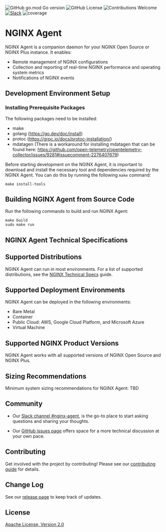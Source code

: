 ![GitHub go.mod Go version](https://img.shields.io/github/go-mod/go-version/nginx/agent)
![GitHub License](https://img.shields.io/github/license/nginx/agent)
![Contributions Welcome](https://img.shields.io/badge/contributions-welcome-brightgreen.svg?style=flat)
[![Slack](https://img.shields.io/badge/slack-join%20us-brightgreen.svg?logo=slack)](https://nginxcommunity.slack.com/channels/nginx-agent)
![coverage](https://raw.githubusercontent.com/nginx/agent/badges/.badges/v3/coverage.svg)

# NGINX Agent

NGINX Agent is a companion daemon for your NGINX Open Source or NGINX Plus instance. It enables:

- Remote management of NGINX configurations
- Collection and reporting of real-time NGINX performance and operating system metrics
- Notifications of NGINX events

## Development Environment Setup
### Installing Prerequisite Packages
The following packages need to be installed:
 - make
 - golang (https://go.dev/doc/install)
 - protoc (https://grpc.io/docs/protoc-installation/)
 - mdatagen (There is a workaround for installing mdatagen that can be found here: https://github.com/open-telemetry/opentelemetry-collector/issues/9281#issuecomment-2276407679)

Before starting development on the NGINX Agent, it is important to download and install the necessary tool and dependencies required by the NGINX Agent. You can do this by running the following `make` command:
```
make install-tools
```

## Building NGINX Agent from Source Code
Run the following commands to build and run NGINX Agent:
```
make build
sudo make run
```

## NGINX Agent Technical Specifications

## Supported Distributions

NGINX Agent can run in most environments. For a list of supported distributions, see the [NGINX Technical Specs](https://docs.nginx.com/nginx/technical-specs/#supported-distributions) guide.

## Supported Deployment Environments

NGINX Agent can be deployed in the following environments:

- Bare Metal
- Container
- Public Cloud: AWS, Google Cloud Platform, and Microsoft Azure
- Virtual Machine

## Supported NGINX Product Versions

NGINX Agent works with all supported versions of NGINX Open Source and NGINX Plus.

## Sizing Recommendations

Minimum system sizing recommendations for NGINX Agent:
TBD

## Community

- Our [Slack channel #nginx-agent](https://nginxcommunity.slack.com/), is the go-to place to start asking questions and sharing your thoughts.

- Our [GitHub issues page](https://github.com/nginx/agent/issues) offers space for a more technical discussion at your own pace.

## Contributing

Get involved with the project by contributing! Please see our [contributing guide](CONTRIBUTING.md) for details.

## Change Log

See our [release page](https://github.com/nginx/agent/releases) to keep track of updates.

## License

[Apache License, Version 2.0](LICENSE)
